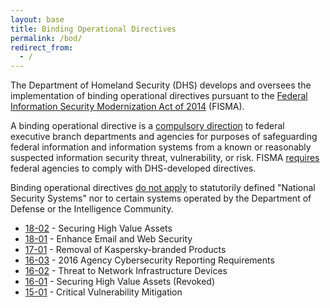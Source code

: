 ```yaml
---
layout: base
title: Binding Operational Directives
permalink: /bod/
redirect_from:
  - /
---
```


The Department of Homeland Security (DHS) develops and oversees the implementation of binding operational directives pursuant to the [Federal
Information Security Modernization Act of 2014](https://www.congress.gov/113/plaws/publ283/PLAW-113publ283.pdf#page=3) (FISMA).

A binding operational directive is a [compulsory direction](https://www.congress.gov/113/plaws/publ283/PLAW-113publ283.pdf#page=2) to federal executive branch departments and agencies for purposes of safeguarding federal information and information systems from a known or reasonably suspected information security threat, vulnerability, or risk. FISMA [requires](https://www.congress.gov/113/plaws/publ283/PLAW-113publ283.pdf#page=6) federal agencies to comply with DHS-developed directives.

Binding operational directives [do not apply](https://www.congress.gov/113/plaws/publ283/PLAW-113publ283.pdf#page=5) to statutorily defined "National Security Systems" nor to certain systems operated by the Department of Defense or the Intelligence Community.

* [18-02](https://cyber.dhs.gov/bod/18-02/) - Securing High Value Assets
* [18-01](https://cyber.dhs.gov/bod/18-01/) - Enhance Email and Web Security
* [17-01](https://cyber.dhs.gov/bod/17-01/) - Removal of Kaspersky-branded Products
* [16-03](https://cyber.dhs.gov/bod/16-03/) - 2016 Agency Cybersecurity Reporting Requirements
* [16-02](https://cyber.dhs.gov/bod/16-02/) - Threat to Network Infrastructure Devices
* [16-01](https://cyber.dhs.gov/bod/16-01/) - Securing High Value Assets (Revoked)
* [15-01](https://cyber.dhs.gov/bod/15-01/) - Critical Vulnerability Mitigation
